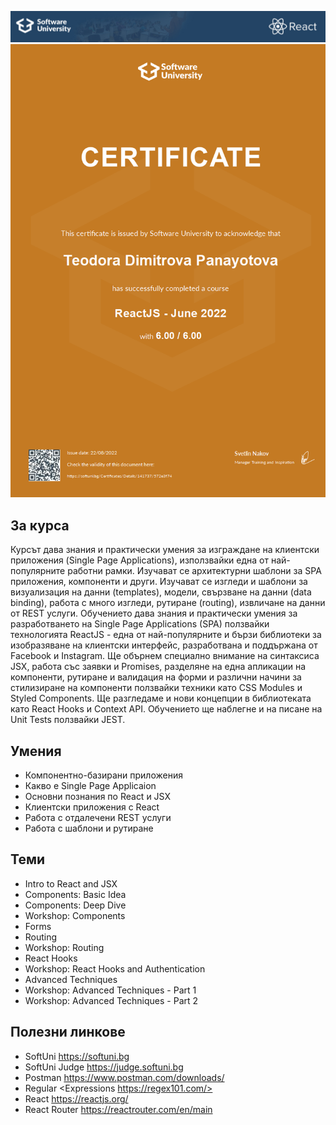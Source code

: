 ![React JS Logo](https://github.com/PanayotovaT/SoftUni_JS_React/blob/master/_README/React.jpg)
![React JS Certificate](https://github.com/PanayotovaT/SoftUni_JS_React/blob/master/_README/ReactJS_Certificate.jpg)

## За курса
Курсът дава знания и практически умения за изграждане на клиентски приложения (Single Page Applications), използвайки една от най-популярните работни рамки. Изучават се архитектурни шаблони за SPA приложения, компоненти и други. Изучават се изгледи и шаблони за визуализация на данни (templates), модели, свързване на данни (data binding), работа с много изгледи, рутиране (routing), извличане на данни от REST услуги. Обучението дава знания и практически умения за разработването на Single Page Applications (SPA) ползвайки технологията ReactJS - една от най-популярните и бързи библиотеки за изобразяване на клиентски интерфейс, разработвана и поддържана от Facebook и Instagram. Ще обърнем специално внимание на синтаксиса JSX, работа със заявки и Promises, разделяне на една апликации на компоненти, рутиране и валидация на форми и различни начини за стилизиране на компоненти ползвайки техники като CSS Modules и Styled Components. Ще разгледаме и нови концепции в библиотеката като React Hooks и Context API. Обучението ще наблегне и на писане на Unit Tests ползвайки JEST.

## Умения

- Компонентно-базирани приложения
- Какво е Single Page Applicaion
- Основни познания по React и JSX
- Клиентски приложения с React
- Работа с отдалечени REST услуги
- Работа с шаблони и рутиране

## Теми

- Intro to React and JSX
- Components: Basic Idea
- Components: Deep Dive
- Workshop: Components
- Forms 
- Routing
- Workshop: Routing
- React Hooks
- Workshop: React Hooks and Authentication
- Advanced Techniques
- Workshop: Advanced Techniques - Part 1
- Workshop: Advanced Techniques - Part 2

## Полезни линкове

- SoftUni <https://softuni.bg>
- SoftUni Judge <https://judge.softuni.bg>
- Postman <https://www.postman.com/downloads/>
- Regular <Expressions https://regex101.com/>
- React <https://reactjs.org/>
- React Router <https://reactrouter.com/en/main>

